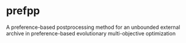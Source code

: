 # prefpp
A preference-based postprocessing method for an unbounded external archive in preference-based evolutionary multi-objective optimization
